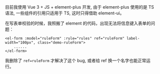 目前我使用 Vue 3 + JS + element-plus 开发, 由于 element-plus 使用的是 TS 语法, 一些组件的引用只适用于 TS, 这时只得借助 element-ui。

在写表单校验的时候，我照搬了 element 的代码，出现无法将信息键入表单的问题：

```vue
<el-form :model="ruleForm" :rule="rules" ref="ruleForm" label-width="100px", class="demo-ruleForm">
    ......
</el-form>
```

我删除了 `ref=ruleForm` 才解决了这个 bug, 或者给 ref 换一个名字也能正常运行。

